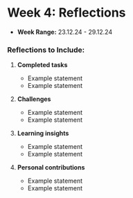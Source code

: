 # Week 4: Reflections
- **Week Range:** 23.12.24 - 29.12.24

### Reflections to Include:
1. **Completed tasks**
   - Example statement
   - Example statement

2. **Challenges**
   - Example statement
   - Example statement

3. **Learning insights**
   - Example statement
   - Example statement

4. **Personal contributions**
   - Example statement
   - Example statement